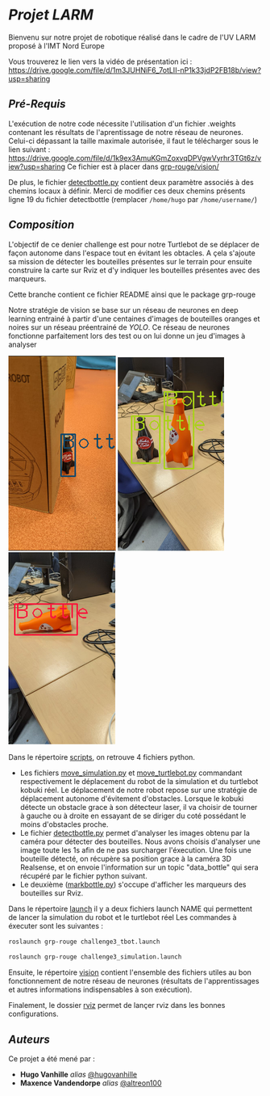 # _Projet LARM_

Bienvenu sur notre projet de robotique réalisé dans le cadre de l'UV LARM proposé à l'IMT Nord Europe

Vous trouverez le lien vers la vidéo de présentation ici : https://drive.google.com/file/d/1m3JUHNiF6_7otLII-nP1k33jdP2FB18b/view?usp=sharing

## _Pré-Requis_

L'exécution de notre code nécessite l'utilisation d'un fichier .weights contenant les résultats de l'aprentissage de notre réseau de neurones. 
Celui-ci dépassant la taille maximale autorisée, il faut le télécharger sous le lien suivant : https://drive.google.com/file/d/1k9ex3AmuKGmZoxvqDPVgwVyrhr3TGt6z/view?usp=sharing
Ce fichier est à placer dans [grp-rouge/vision/](https://github.com/hugovanhille/LARM-Groupe_Rouge/blob/challenge3/grp-rouge/vision/)

De plus,  le fichier [detectbottle.py](https://github.com/hugovanhille/LARM-Groupe_Rouge/blob/challenge3/grp-rouge/scripts/detectbottle.py) contient deux paramètre associés à des chemins locaux à définir. Merci de modifier ces deux chemins présents ligne 19 du fichier detectbottle (remplacer ``/home/hugo`` par ``/home/username/``)

## _Composition_

L'objectif de ce denier challenge est pour notre Turtlebot de se déplacer de façon autonome dans l'espace tout en évitant les obtacles. A çela s'ajoute sa mission de détecter les bouteilles présentes sur le terrain pour ensuite construire la carte sur Rviz et d'y indiquer les bouteilles présentes avec des marqueurs.

Cette branche contient ce fichier README ainsi que le package grp-rouge

Notre stratégie de vision se base sur un réseau de neurones en deep learning entrainé à partir d'une centaines d'images de bouteilles oranges et noires sur un réseau préentrainé de _YOLO_. 
Ce réseau de neurones fonctionne parfaitement lors des test ou on lui donne un jeu d'images à analyser


![Test](test.png)                                             ![Test](test2.png)                                  ![Test](test3.png)  

Dans le répertoire [scripts](https://github.com/hugovanhille/LARM-Groupe_Rouge/blob/challenge3/grp-rouge/scripts/), on retrouve  4 fichiers python.
- Les fichiers [move_simulation.py](https://github.com/hugovanhille/LARM-Groupe_Rouge/blob/challenge3/grp-rouge/scripts/move_simulation.py) et [move_turtlebot.py](https://github.com/hugovanhille/LARM-Groupe_Rouge/blob/challenge3/grp-rouge/scripts/move_turtlebot.py) commandant respectivement le déplacement du robot de la simulation et du turtlebot kobuki réel. Le déplacement de notre robot repose sur une stratégie de déplacement autonome d'évitement d'obstacles. Lorsque le kobuki détecte un obstacle grace à son détecteur laser, il va choisir de tourner à gauche ou à droite en essayant de se diriger du coté possédant le moins d'obstacles proche.
- Le fichier [detectbottle.py](https://github.com/hugovanhille/LARM-Groupe_Rouge/blob/challenge3/grp-rouge/scripts/detectbottle.py) permet d'analyser les images obtenu par la caméra pour détecter des bouteilles. Nous avons choisis d'analyser une image toute les 1s afin de ne pas surcharger l'éxecution.
 Une fois une bouteille détecté, on récupère sa position grace à la caméra 3D Realsense, et on envoie l'information sur un topic "data_bottle" qui sera récupéré par le fichier python suivant.
- Le deuxième ([markbottle.py](https://github.com/hugovanhille/LARM-Groupe_Rouge/blob/challenge3/grp-rouge/scripts/markbottle.py)) s'occupe d'afficher les marqueurs des bouteilles sur Rviz.

Dans le répertoire [launch](https://github.com/hugovanhille/LARM-Groupe_Rouge/blob/challenge3/grp-rouge/launch/) il y a deux fichiers launch NAME qui permettent de lancer la simulation du robot et le turtlebot réel
Les commandes à éxecuter sont les suivantes :
```bash 
roslaunch grp-rouge challenge3_tbot.launch 
```
```bash 
roslaunch grp-rouge challenge3_simulation.launch 
```

Ensuite, le répertoire [vision](https://github.com/hugovanhille/LARM-Groupe_Rouge/blob/challenge3/grp-rouge/vision/) contient l'ensemble des fichiers utiles au bon fonctionnement de notre réseau de neurones (résultats de l'apprentissages et autres informations indispensables à son exécution).

Finalement, le dossier [rviz](https://github.com/hugovanhille/LARM-Groupe_Rouge/blob/challenge3/grp-rouge/rviz/)  permet de lançer rviz dans les bonnes configurations.

## _Auteurs_

Ce projet a été mené par :

* **Hugo Vanhille** _alias_ [@hugovanhille](https://github.com/hugovanhille)
* **Maxence Vandendorpe** _alias_ [@altreon100](https://github.com/altreon100)
